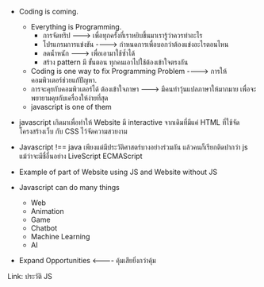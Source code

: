 - Coding is coming.
  - Everything is Programming.
    - การจัดทริป ---> เพื่อทุกครั้งที่เราหยิบขึ้นมาเรารู้ว่าควรทำอะไร
    - โปรแกรมการแข่งขัน ----> กำหนดการเพื่อบอกว่าต้องแข่งอะไรตอนไหน
    - ลดน้ำหนัก ---> เพื่อเอามาใช้ซ้ำได้
    - สร้าง pattern มี ขั้นตอน ทุกคนเอาไปใช้ต้องเข้าใจตรงกัน
  - Coding is one way to fix Programming Problem ----> การให้คอมพิวเตอร์ช่วยแก้ปัญหา.
  - การจะคุยกับคอมพิวเตอร์ได้ ต้องเข้าใจภาษา ---> มีคนทำวุ้นแปลภาษาให้มากมาย เพื่อจะพยายามคุยกับเครื่องให้ง่ายที่สุด
  - javascript is one of them
- javascript เกิดมาเพื่อทำให้ Website มี interactive จากเดิมที่มีแค่ HTML ที่ใช้จัดโครงสร้างเว็บ กับ CSS ไว้จัดความสวยงาม
- Javascript !== java เพียงแต่มีประวัติศาสตร์บางอย่างร่วมกัน แล้วคนก็เรียกติดปากว่า js แม้ว่าจะมีชื่อื่นอย่าง LiveScript ECMAScript

- Example of part of Website using JS and Website without JS
- Javascript can do many things
  - Web
  - Animation
  - Game
  - Chatbot
  - Machine Learning
  - AI
- Expand Opportunities <---- คุ้มเสียยิ่งกว่าคุ้ม

Link: ประวัติ JS